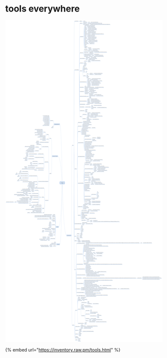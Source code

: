 # tools everywhere

![](../.gitbook/assets/assessment-mindset%20%281%29.png)

{% embed url="https://inventory.raw.pm/tools.html" %}



